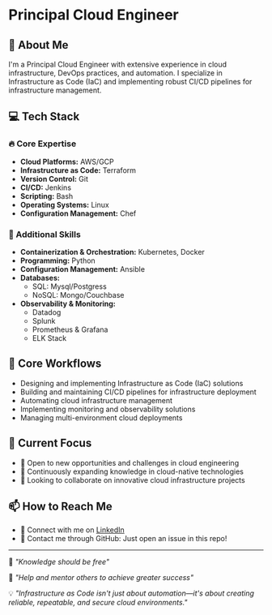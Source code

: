 # Principal Cloud Engineer

## 🚀 About Me
I'm a Principal Cloud Engineer with extensive experience in cloud infrastructure, DevOps practices, and automation. I specialize in Infrastructure as Code (IaC) and implementing robust CI/CD pipelines for infrastructure management.

## 💻 Tech Stack

### 🔥 Core Expertise
- **Cloud Platforms:** AWS/GCP
- **Infrastructure as Code:** Terraform
- **Version Control:** Git
- **CI/CD:** Jenkins
- **Scripting:** Bash
- **Operating Systems:** Linux
- **Configuration Management:** Chef

### 🌱 Additional Skills
- **Containerization & Orchestration:** Kubernetes, Docker
- **Programming:** Python
- **Configuration Management:** Ansible
- **Databases:** 
  - SQL: Mysql/Postgress
  - NoSQL: Mongo/Couchbase
- **Observability & Monitoring:**
  - Datadog
  - Splunk
  - Prometheus & Grafana
  - ELK Stack

## 🔧 Core Workflows
- Designing and implementing Infrastructure as Code (IaC) solutions
- Building and maintaining CI/CD pipelines for infrastructure deployment
- Automating cloud infrastructure management
- Implementing monitoring and observability solutions
- Managing multi-environment cloud deployments

## 🎯 Current Focus
- 👀 Open to new opportunities and challenges in cloud engineering
- 🌱 Continuously expanding knowledge in cloud-native technologies
- 🤝 Looking to collaborate on innovative cloud infrastructure projects

## 📫 How to Reach Me
- 💼 Connect with me on [LinkedIn](https://www.linkedin.com/in/yogeshvk/)
- 📧 Contact me through GitHub: Just open an issue in this repo!

---
💫 *"Knowledge should be free"*

🌟 *"Help and mentor others to achieve greater success"*

💡 *"Infrastructure as Code isn't just about automation—it's about creating reliable, repeatable, and secure cloud environments."*
